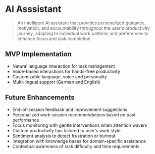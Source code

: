 # AI Asssistant

> An intelligent AI assistant that provides personalized guidance, motivation, and accountability throughout the user's productivity journey, adapting to individual work patterns and preferences to enhance focus and task completion.

## MVP Implementation

* Natural language interaction for task management
* Voice-based interactions for hands-free productivity
* Customizable language, voice and personality
* Multi-lingual support (German and English)

## Future Enhancements

* End-of-session feedback and improvement suggestions
* Personalized work session recommendations based on past performance
* Focus monitoring with gentle interventions when attention wavers
* Custom productivity tips tailored to user's work style
* Sentiment analysis to detect frustration or burnout
* Integration with knowledge bases for domain-specific assistance
* Contextual awareness of task difficulty and time requirements
